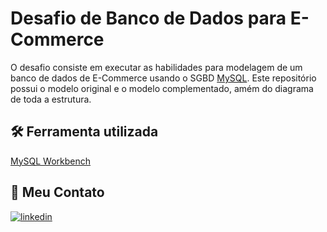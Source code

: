 
# Desafio de Banco de Dados para E-Commerce 

O desafio consiste em executar as habilidades para modelagem de um banco de dados de E-Commerce usando o SGBD [MySQL](https://dev.mysql.com/doc/). Este repositório possui o modelo original e o modelo complementado, amém do diagrama de toda a estrutura.


## 🛠 Ferramenta utilizada
[MySQL Workbench](https://dev.mysql.com/doc/)


## 🔗 Meu Contato

[![linkedin](https://img.shields.io/badge/linkedin-0A66C2?style=for-the-badge&logo=linkedin&logoColor=white)](https://www.linkedin.com/in/talisonferreira)

